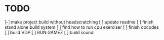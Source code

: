 # TODO 
[-] make project build without headscratching
[ ] update readme
[ ] finish stand alone build system
[ ] find how to run cpu exerciser
[ ] finish opcodes
[ ] build VDP
[ ] RUN GAMEZ
[ ] build sound
